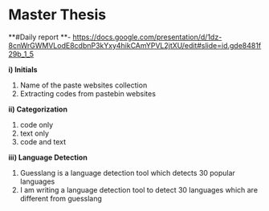# Master Thesis

**#Daily report **- https://docs.google.com/presentation/d/1dz-8cnWrGWMVLodE8cdbnP3kYxy4hikCAmYPVL2jtXU/edit#slide=id.gde8481f29b_1_5

**i) Initials**
1) Name of the paste websites collection
2) Extracting codes from pastebin websites

**ii) Categorization**
1) code only
2) text only
3) code and text

**iii) Language Detection**
1) Guesslang is a language detection tool which detects 30 popular languages
2) I am writing a language detection tool to detect 30 languages which are different from guesslang

